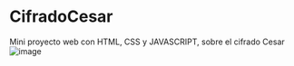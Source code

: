 # CifradoCesar
Mini proyecto web con HTML, CSS y JAVASCRIPT, sobre el cifrado Cesar
![image](https://github.com/Jesusperez8042/CifradoCesar/assets/169000874/1749481a-2146-45d9-8b2a-301fd1a40fae)

